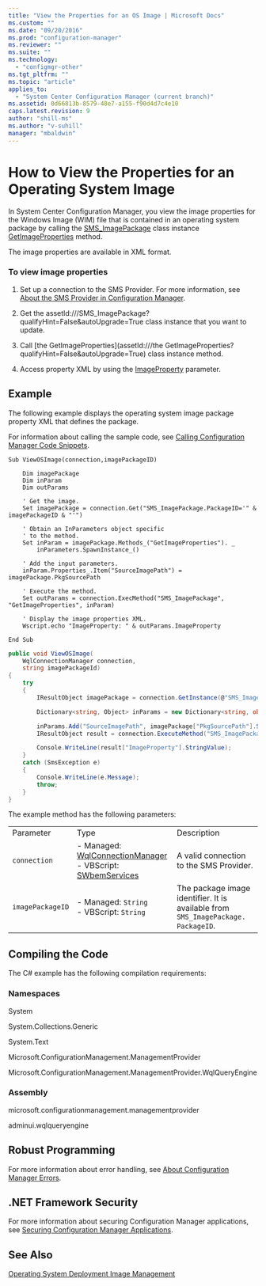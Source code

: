 ```yaml
---
title: "View the Properties for an OS Image | Microsoft Docs"
ms.custom: ""
ms.date: "09/20/2016"
ms.prod: "configuration-manager"
ms.reviewer: ""
ms.suite: ""
ms.technology:
  - "configmgr-other"
ms.tgt_pltfrm: ""
ms.topic: "article"
applies_to:
  - "System Center Configuration Manager (current branch)"
ms.assetid: 0d66813b-8579-48e7-a155-f90d4d7c4e10
caps.latest.revision: 9
author: "shill-ms"
ms.author: "v-suhill"
manager: "mbaldwin"
---
```

# How to View the Properties for an Operating System Image
In System Center Configuration Manager, you view the image properties for the Windows Image (WIM) file that is contained in an operating system package by calling the [SMS_ImagePackage](assetId:///SMS_ImagePackage?qualifyHint=False&autoUpgrade=True) class instance [GetImageProperties](assetId:///GetImageProperties?qualifyHint=False&autoUpgrade=True) method.  

 The image properties are available in XML format.  

### To view image properties  

1.  Set up a connection to the SMS Provider. For more information, see [About the SMS Provider in Configuration Manager](../../develop/core/understand/about-the-sms-provider-in-configuration-manager.md).  

2.  Get the assetId:///SMS_ImagePackage?qualifyHint=False&autoUpgrade=True class instance that you want to update.  

3.  Call [the GetImageProperties](assetId:///the GetImageProperties?qualifyHint=False&autoUpgrade=True) class instance method.  

4.  Access property XML by using the [ImageProperty](assetId:///ImageProperty?qualifyHint=False&autoUpgrade=True) parameter.  

## Example  
 The following example displays the operating system image package property XML that defines the package.  

 For information about calling the sample code, see [Calling Configuration Manager Code Snippets](../../develop/core/understand/calling-code-snippets.md).  

```vbs  
Sub ViewOSImage(connection,imagePackageID)  

    Dim imagePackage  
    Dim inParam  
    Dim outParams  

    ' Get the image.  
    Set imagePackage = connection.Get("SMS_ImagePackage.PackageID='" & imagePackageID & "'")  

    ' Obtain an InParameters object specific  
    ' to the method.  
    Set inParam = imagePackage.Methods_("GetImageProperties"). _  
        inParameters.SpawnInstance_()  

    ' Add the input parameters.  
    inParam.Properties_.Item("SourceImagePath") =  imagePackage.PkgSourcePath  

    ' Execute the method.  
    Set outParams = connection.ExecMethod("SMS_ImagePackage", "GetImageProperties", inParam)  

    ' Display the image properties XML.  
    Wscript.echo "ImageProperty: " & outParams.ImageProperty  

End Sub  
```  

```c#  
public void ViewOSImage(  
    WqlConnectionManager connection,   
    string imagePackageId)  
{  
    try  
    {  
        IResultObject imagePackage = connection.GetInstance(@"SMS_ImagePackage.PackageID='" + imagePackageId + "'");  

        Dictionary<string, Object> inParams = new Dictionary<string, object>();  

        inParams.Add("SourceImagePath", imagePackage["PkgSourcePath"].StringValue);  
        IResultObject result = connection.ExecuteMethod("SMS_ImagePackage", "GetImageProperties", inParams);  

        Console.WriteLine(result["ImageProperty"].StringValue);  
    }  
    catch (SmsException e)  
    {  
        Console.WriteLine(e.Message);  
        throw;  
    }  
}  
```  

 The example method has the following parameters:  

||||  
|-|-|-|  
|Parameter|Type|Description|  
|`connection`|-   Managed: [WqlConnectionManager](assetId:///WqlConnectionManager?qualifyHint=False&autoUpgrade=True)<br />-   VBScript: [SWbemServices](assetId:///SWbemServices?qualifyHint=False&autoUpgrade=True)|A valid connection to the SMS Provider.|  
|`imagePackageID`|-   Managed: `String`<br />-   VBScript: `String`|The package image identifier. It is available from `SMS_ImagePackage. PackageID`.|  

## Compiling the Code  
 The C# example has the following compilation requirements:  

### Namespaces  
 System  

 System.Collections.Generic  

 System.Text  

 Microsoft.ConfigurationManagement.ManagementProvider  

 Microsoft.ConfigurationManagement.ManagementProvider.WqlQueryEngine  

### Assembly  
 microsoft.configurationmanagement.managementprovider  

 adminui.wqlqueryengine  

## Robust Programming  
 For more information about error handling, see [About Configuration Manager Errors](../../develop/core/understand/about-configuration-manager-errors.md).  

## .NET Framework Security  
 For more information about securing Configuration Manager applications, see [Securing Configuration Manager Applications](../../develop/core/understand/securing-configuration-manager-applications.md).  

## See Also  
 [Operating System Deployment Image Management](../../develop/osd/operating-system-deployment-image-management.md)
